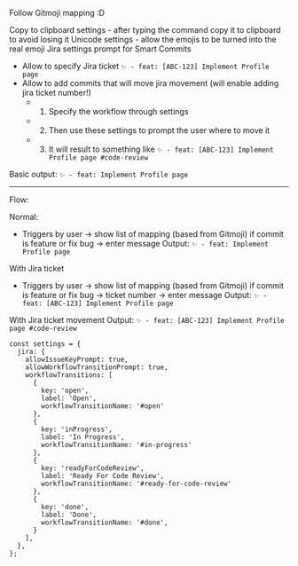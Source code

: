Follow Gitmoji mapping :D 

Copy to clipboard settings - after typing the command copy it to clipboard to avoid losing it
Unicode settings - allow the emojis to be turned into the real emoji
Jira settings prompt for Smart Commits
  - Allow to specify Jira ticket
   ` ✨ - feat: [ABC-123] Implement Profile page `
  - Allow to add commits that will move jira movement (will enable adding jira ticket number!)
    - 1. Specify the workflow through settings
    - 2. Then use these settings to prompt the user where to move it
    - 3. It will result to something like 
      ` ✨ - feat: [ABC-123] Implement Profile page #code-review `
  
Basic output: ` ✨ - feat: Implement Profile page `

----
Flow:


Normal:
  - Triggers by user -> show list of mapping (based from Gitmoji) if commit is feature or fix bug -> enter message
    Output: ` ✨ - feat: Implement Profile page `

With Jira ticket
  -  Triggers by user -> show list of mapping (based from Gitmoji) if commit is feature or fix bug -> ticket number -> enter message
     Output: ` ✨ - feat: [ABC-123] Implement Profile page `
  
With Jira ticket movement
     Output: ` ✨ - feat: [ABC-123] Implement Profile page #code-review `

```
const settings = {
  jira: {
    allowIssueKeyPrompt: true,
    allowWorkflowTransitionPrompt: true,
    workflowTransitions: [
      {
        key: 'open',
        label: 'Open',
        workflowTransitionName: '#open'
      },
      {
        key: 'inProgress',
        label: 'In Progress',
        workflowTransitionName: '#in-progress'
      },
      {
        key: 'readyForCodeReview',
        label: 'Ready For Code Review',
        workflowTransitionName: '#ready-for-code-review'
      },
      {
        key: 'done',
        label: 'Done',
        workflowTransitionName: '#done',
      }
    ],
  },
};
```